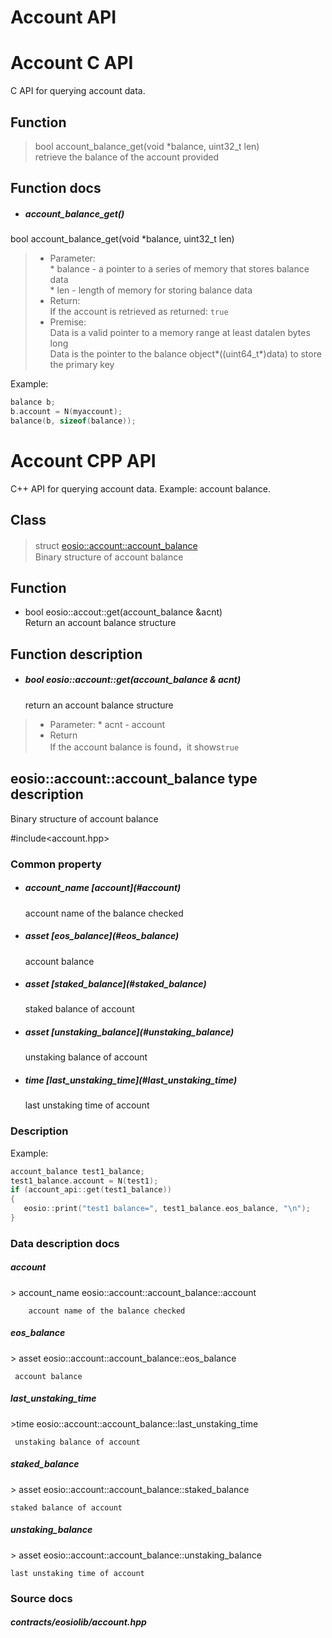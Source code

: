 # Account API
# Account C API   
C API for querying account data.

## Function

> bool 	account_balance_get(void *balance, uint32_t len)   
retrieve the balance of the account provided

## Function docs

* <h5>account_balance_get()   </h5>
bool 	account_balance_get(void *balance, uint32_t len)   

> * Parameter:   
     * balance - a pointer to a series of memory that stores balance data  
     * len - length of memory for storing balance data      
> * Return:     
    If the account is retrieved as returned: `true`   
> * Premise:   
    Data is a valid pointer to a memory range at least datalen bytes long      
    Data is the pointer to the balance object\*((uint64_t\*)data) to store the primary key   
    
Example:
```C
balance b;
b.account = N(myaccount);
balance(b, sizeof(balance));
```

# Account CPP API    
C++ API for querying account data. Example: account balance.

## Class
> struct  [eosio::account::account_balance](#h2_tag)　　  
Binary structure of account balance

## Function
* bool eosio::accout::get(account_balance &acnt)  
Return an account balance structure

## Function description
* <h5>bool eosio::account::get(account_balance & acnt) </h5>  
 	return an account balance structure

>* Parameter:
    * acnt - account
>* Return  
If the account balance is found，it shows`true`

<h2><span id="h2_tag">eosio::account::account_balance type description</span></h2>
Binary structure of account balance

\#include<account.hpp\>


### Common property

* <h5>account_name 	[account](#account)   </h5>
 	account name of the balance checked
 
* <h5>asset [eos_balance](#eos_balance)  </h5>
 	account balance
 
* <h5>asset 	[staked_balance](#staked_balance)  </h5> 
 	staked balance of account
 
* <h5>asset 	[unstaking_balance](#unstaking_balance)   </h5>
 	unstaking balance of account
 
* <h5>time 	[last_unstaking_time](#last_unstaking_time) </h5>  
 	last unstaking time of account</h5>

### Description
Example:
```c++
account_balance test1_balance;
test1_balance.account = N(test1);
if (account_api::get(test1_balance))
{
   eosio::print("test1 balance=", test1_balance.eos_balance, "\n");
}
```

### Data description docs

<h5 id="account">account</h5>
> account_name eosio::account::account_balance::account   

     	account name of the balance checked

<h5 id="eos_balance">eos_balance</h5>
> asset eosio::account::account_balance::eos_balance   
        
     account balance

<h5 id="last_unstaking_time">last_unstaking_time</h5>   
>time eosio::account::account_balance::last_unstaking_time   

     unstaking balance of account

<h5 id="staked_balance">staked_balance</h5>
> asset eosio::account::account_balance::staked_balance   

    staked balance of account

<h5 id="unstaking_balance">unstaking_balance</h5>
> asset eosio::account::account_balance::unstaking_balance   

    last unstaking time of account

### Source docs
<h5> contracts/eosiolib/account.hpp</h5>
